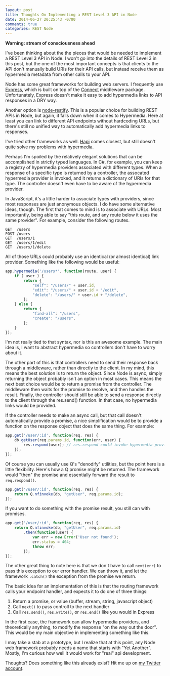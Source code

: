 ```yaml
---
layout: post
title: Thoughts On Implementing a REST Level 3 API in Node
date: 2014-06-27 20:25:43 -0700
comments: true
categories: REST Node 
---
```


**Warning: stream of consciousness ahead**

I've been thinking about the the pieces that would be needed to implement a REST Level 3 API in Node.
I won't go into the details of REST Level 3 in this post, but the one of the most important concepts is that clients to the API don't manually build URIs for their API calls, but instead receive them as hypermedia metadata from other calls to your API.

Node has some great frameworks for building web servers.
I frequently use [Express](http://expressjs.com/), which is built on top of the [Connect](http://www.senchalabs.org/connect/) middleware package.
Unfortunately, Express doesn't make it easy to add hypermedia links to API responses in a DRY way.

Another option is [node-restify](http://mcavage.me/node-restify/).
This is a popular choice for building REST APIs in Node, but again, it falls down when it comes to Hypermedia.
Here at least you can link to different API endpoints without hardcoding URLs, but there's still no unified way to automatically add hypermedia links to responses.

I've tried other frameworks as well.
[Hapi](http://hapijs.com/) comes closest, but still doesn't quite solve my problems with hypermedia.

Perhaps I'm spoiled by the relatively elegant solutions that can be accomplished in strictly typed languages.
In C#, for example, you can keep a registry of hypermedia providers associated with different types.
When a response of a specific type is returned by a controller, the assocated hypermedia provider is invoked, and it returns a dictionary of URIs for that type.
The controller doesn't even have to be aware of the hypermedia provider.

In JavaScript, it's a little harder to associate types with providers, since most responses are just anonymous objects.
I do have some alternative ideas, though.
The first that comes to mind is to associate with URLs.
Most importantly, being able to say "this route, and any route below it uses the same provider".
For example, consider the following routes.

```
GET  /users
POST /users
GET  /users/1
GET  /users/1/edit
GET  /users/1/delete
```

All of those URLs could probably use an identical (or almost identical) link provider.
Something like the following would be useful:

```javascript
app.hypermedia('/users*', function(route, user) {
    if ( user ) {
        return {
            "self": "/users/" + user.id,
            "edit": "/users/" + user.id + "/edit",
            "delete": "/users/" + user.id + "/delete",
        };
    } else {
        return {
            "find-all": "/users",
            "create": "/users",
        };
    }
});
```

I'm not really tied to that syntax, nor is this an awesome example.
The main idea is, I want to abstract hypermedia so controllers don't have to worry about it.

The other part of this is that controllers need to send their response back through a middleware, rather than directly to the client.
In my mind, this means the best solution is to return the object.
Since Node is async, simply returning the object probably isn't an option in most cases.
This means the next best choice would be to return a promise from the controller.
The middleware then waits for the promise to resolve, and then handles the result.
Finally, the controller should still be able to send a response directly to the client through the res.send() function.
In that case, no hypermedia links would be provided.

If the controller needs to make an async call, but that call doesn't automatically provide a promise, a nice simplification would be to provide a function on the response object that does the same thing.
For example:

```javascript
app.get('/user/:id', function(req, res) {
    db.getUser(req.params.id, function(err, user) {
        res.respond(user); // res.respond could invoke hypermedia providers before response 
    });
});
```

Of course you can usually use Q's "denodify" utilities, but the point here is a little flexibility. Here's how a Q promise might be returned. The framework would "then" the promise and essentially forward the result to `req.respond()`.

```javascript
app.get('/user/:id', function(req, res) {
    return Q.nfinvoke(db, "getUser", req.params.id);
});
```

If you want to do something with the promise result, you still can with promises.

```javascript
app.get('/user/:id', function(req, res) {
    return Q.nfinvoke(db, "getUser", req.params.id)
        .then(function(user) {
            var err = new Error('User not found');
            err.status = 404;
            throw err;
        });
});
```

The other great thing to note here is that we don't have to call `next(err)` to pass this exception to our error handler. We can throw it, and let the framework `.catch()` the exception from the promise we return.

The basic idea for an implementation of this is that the routing framework calls your endpoint handler, and expects it to do one of three things:

1. Return a promise, or value (buffer, stream, string, javascript object)
1. Call `next()` to pass controll to the next handler
1. Call `res.send()`, `res.write()`, or `res.end()` like you would in Express

In the first case, the framework can allow hypermedia providers, and theoretically anything, to modify the response "on the way out the door".
This would be my main objective in implementing something like this.

I may take a stab at a prototype, but I realize that at this point, any Node web framework probably needs a name that starts with "Yet Another".
Mostly, I'm curious how well it would work for "real" api development.

Thoughts? Does something like this already exist? Hit me up on [my Twitter account](https://twitter.com/itsananderson/).
